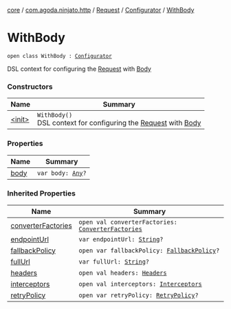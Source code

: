 [core](../../../../index.md) / [com.agoda.ninjato.http](../../../index.md) / [Request](../../index.md) / [Configurator](../index.md) / [WithBody](./index.md)

# WithBody

`open class WithBody : `[`Configurator`](../index.md)

DSL context for configuring the [Request](../../index.md) with [Body](../../../-body/index.md)

### Constructors

| Name | Summary |
|---|---|
| [&lt;init&gt;](-init-.md) | `WithBody()`<br>DSL context for configuring the [Request](../../index.md) with [Body](../../../-body/index.md) |

### Properties

| Name | Summary |
|---|---|
| [body](body.md) | `var body: `[`Any`](https://kotlinlang.org/api/latest/jvm/stdlib/kotlin/-any/index.html)`?` |

### Inherited Properties

| Name | Summary |
|---|---|
| [converterFactories](../converter-factories.md) | `open val converterFactories: `[`ConverterFactories`](../../../../com.agoda.ninjato.converter/-converter-factories/index.md) |
| [endpointUrl](../endpoint-url.md) | `var endpointUrl: `[`String`](https://kotlinlang.org/api/latest/jvm/stdlib/kotlin/-string/index.html)`?` |
| [fallbackPolicy](../fallback-policy.md) | `open var fallbackPolicy: `[`FallbackPolicy`](../../../../com.agoda.ninjato.policy/-fallback-policy/index.md)`?` |
| [fullUrl](../full-url.md) | `var fullUrl: `[`String`](https://kotlinlang.org/api/latest/jvm/stdlib/kotlin/-string/index.html)`?` |
| [headers](../headers.md) | `open val headers: `[`Headers`](../../../-headers/index.md) |
| [interceptors](../interceptors.md) | `open val interceptors: `[`Interceptors`](../../../../com.agoda.ninjato.intercept/-interceptors/index.md) |
| [retryPolicy](../retry-policy.md) | `open var retryPolicy: `[`RetryPolicy`](../../../../com.agoda.ninjato.policy/-retry-policy/index.md)`?` |
